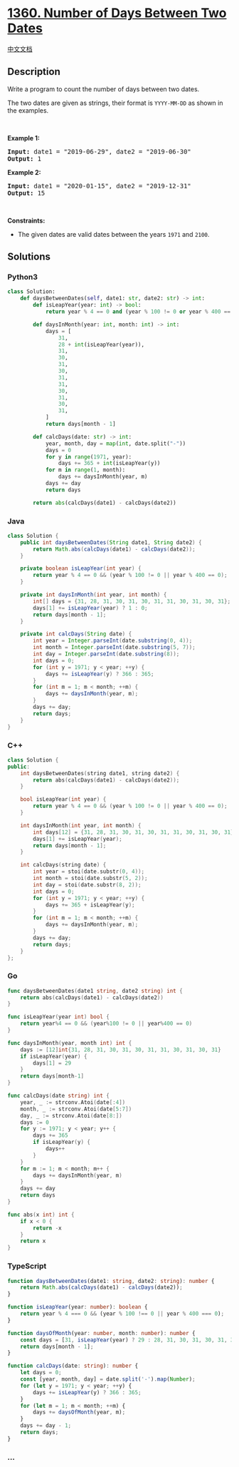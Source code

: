 # [1360. Number of Days Between Two Dates](https://leetcode.com/problems/number-of-days-between-two-dates)

[中文文档](/solution/1300-1399/1360.Number%20of%20Days%20Between%20Two%20Dates/README.md)

## Description

<p>Write a program to count the number of days between two dates.</p>

<p>The two dates are given as strings, their format is <code>YYYY-MM-DD</code>&nbsp;as shown in the examples.</p>

<p>&nbsp;</p>
<p><strong class="example">Example 1:</strong></p>
<pre><strong>Input:</strong> date1 = "2019-06-29", date2 = "2019-06-30"
<strong>Output:</strong> 1
</pre><p><strong class="example">Example 2:</strong></p>
<pre><strong>Input:</strong> date1 = "2020-01-15", date2 = "2019-12-31"
<strong>Output:</strong> 15
</pre>
<p>&nbsp;</p>
<p><strong>Constraints:</strong></p>

<ul>
	<li>The given dates are valid&nbsp;dates between the years <code>1971</code> and <code>2100</code>.</li>
</ul>

## Solutions

<!-- tabs:start -->

### **Python3**

```python
class Solution:
    def daysBetweenDates(self, date1: str, date2: str) -> int:
        def isLeapYear(year: int) -> bool:
            return year % 4 == 0 and (year % 100 != 0 or year % 400 == 0)

        def daysInMonth(year: int, month: int) -> int:
            days = [
                31,
                28 + int(isLeapYear(year)),
                31,
                30,
                31,
                30,
                31,
                31,
                30,
                31,
                30,
                31,
            ]
            return days[month - 1]

        def calcDays(date: str) -> int:
            year, month, day = map(int, date.split("-"))
            days = 0
            for y in range(1971, year):
                days += 365 + int(isLeapYear(y))
            for m in range(1, month):
                days += daysInMonth(year, m)
            days += day
            return days

        return abs(calcDays(date1) - calcDays(date2))
```

### **Java**

```java
class Solution {
    public int daysBetweenDates(String date1, String date2) {
        return Math.abs(calcDays(date1) - calcDays(date2));
    }

    private boolean isLeapYear(int year) {
        return year % 4 == 0 && (year % 100 != 0 || year % 400 == 0);
    }

    private int daysInMonth(int year, int month) {
        int[] days = {31, 28, 31, 30, 31, 30, 31, 31, 30, 31, 30, 31};
        days[1] += isLeapYear(year) ? 1 : 0;
        return days[month - 1];
    }

    private int calcDays(String date) {
        int year = Integer.parseInt(date.substring(0, 4));
        int month = Integer.parseInt(date.substring(5, 7));
        int day = Integer.parseInt(date.substring(8));
        int days = 0;
        for (int y = 1971; y < year; ++y) {
            days += isLeapYear(y) ? 366 : 365;
        }
        for (int m = 1; m < month; ++m) {
            days += daysInMonth(year, m);
        }
        days += day;
        return days;
    }
}
```

### **C++**

```cpp
class Solution {
public:
    int daysBetweenDates(string date1, string date2) {
        return abs(calcDays(date1) - calcDays(date2));
    }

    bool isLeapYear(int year) {
        return year % 4 == 0 && (year % 100 != 0 || year % 400 == 0);
    }

    int daysInMonth(int year, int month) {
        int days[12] = {31, 28, 31, 30, 31, 30, 31, 31, 30, 31, 30, 31};
        days[1] += isLeapYear(year);
        return days[month - 1];
    }

    int calcDays(string date) {
        int year = stoi(date.substr(0, 4));
        int month = stoi(date.substr(5, 2));
        int day = stoi(date.substr(8, 2));
        int days = 0;
        for (int y = 1971; y < year; ++y) {
            days += 365 + isLeapYear(y);
        }
        for (int m = 1; m < month; ++m) {
            days += daysInMonth(year, m);
        }
        days += day;
        return days;
    }
};
```

### **Go**

```go
func daysBetweenDates(date1 string, date2 string) int {
	return abs(calcDays(date1) - calcDays(date2))
}

func isLeapYear(year int) bool {
	return year%4 == 0 && (year%100 != 0 || year%400 == 0)
}

func daysInMonth(year, month int) int {
	days := [12]int{31, 28, 31, 30, 31, 30, 31, 31, 30, 31, 30, 31}
	if isLeapYear(year) {
		days[1] = 29
	}
	return days[month-1]
}

func calcDays(date string) int {
	year, _ := strconv.Atoi(date[:4])
	month, _ := strconv.Atoi(date[5:7])
	day, _ := strconv.Atoi(date[8:])
	days := 0
	for y := 1971; y < year; y++ {
		days += 365
		if isLeapYear(y) {
			days++
		}
	}
	for m := 1; m < month; m++ {
		days += daysInMonth(year, m)
	}
	days += day
	return days
}

func abs(x int) int {
	if x < 0 {
		return -x
	}
	return x
}
```

### **TypeScript**

```ts
function daysBetweenDates(date1: string, date2: string): number {
    return Math.abs(calcDays(date1) - calcDays(date2));
}

function isLeapYear(year: number): boolean {
    return year % 4 === 0 && (year % 100 !== 0 || year % 400 === 0);
}

function daysOfMonth(year: number, month: number): number {
    const days = [31, isLeapYear(year) ? 29 : 28, 31, 30, 31, 30, 31, 31, 30, 31, 30, 31];
    return days[month - 1];
}

function calcDays(date: string): number {
    let days = 0;
    const [year, month, day] = date.split('-').map(Number);
    for (let y = 1971; y < year; ++y) {
        days += isLeapYear(y) ? 366 : 365;
    }
    for (let m = 1; m < month; ++m) {
        days += daysOfMonth(year, m);
    }
    days += day - 1;
    return days;
}
```

### **...**

```

```

<!-- tabs:end -->
